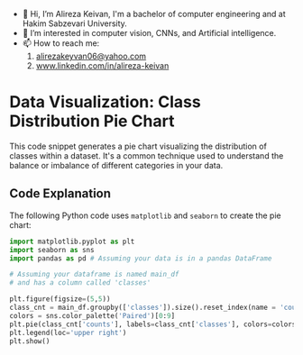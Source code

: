 - 👋 Hi, I’m Alireza Keivan, I'm a bachelor of computer engineering and at Hakim Sabzevari University.
- 👀 I’m interested in computer vision, CNNs, and Artificial intelligence.
- 📫 How to reach me: 
  1. alirezakeyvan06@yahoo.com
  2. www.linkedin.com/in/alireza-keivan
# Data Visualization: Class Distribution Pie Chart

This code snippet generates a pie chart visualizing the distribution of classes within a dataset. It's a common technique used to understand the balance or imbalance of different categories in your data.

## Code Explanation

The following Python code uses `matplotlib` and `seaborn` to create the pie chart:

```python
import matplotlib.pyplot as plt
import seaborn as sns
import pandas as pd # Assuming your data is in a pandas DataFrame

# Assuming your dataframe is named main_df
# and has a column called 'classes'

plt.figure(figsize=(5,5))
class_cnt = main_df.groupby(['classes']).size().reset_index(name = 'counts')
colors = sns.color_palette('Paired')[0:9]
plt.pie(class_cnt['counts'], labels=class_cnt['classes'], colors=colors, autopct='%1.1f%%')
plt.legend(loc='upper right')
plt.show()
